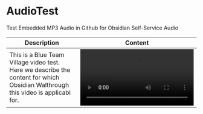 # AudioTest
Test Embedded MP3 Audio in Github for Obsidian Self-Service Audio

| Description | Content |
|-------------|---------|
| This is a Blue Team Village video test.  Here we describe the content for which Obsidian Walthrough this video is applicabl for. | <video src="https://github.com/OMENScan/AudioTest/assets/6663192/e5482ac5-cab4-4249-87d2-ef906147c38e"></video> |

